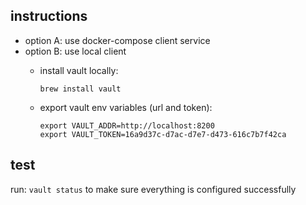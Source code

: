 ## instructions
- option A: use docker-compose client service
- option B: use local client
  - install vault locally:

    ```
    brew install vault
    ```
  - export vault env variables (url and token):

    ```
    export VAULT_ADDR=http://localhost:8200
    export VAULT_TOKEN=16a9d37c-d7ac-d7e7-d473-616c7b7f42ca
    ```

## test
run: `vault status` to make sure everything is configured successfully
